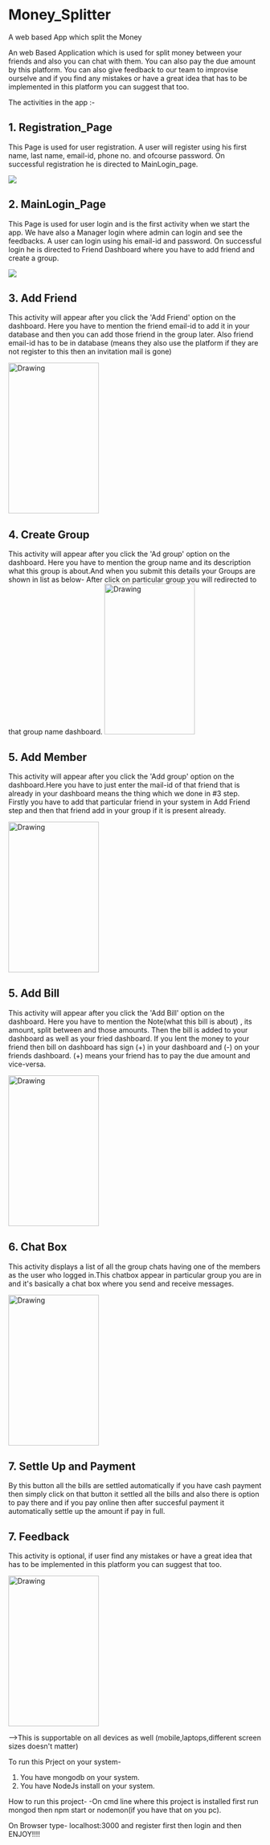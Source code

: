 # Money_Splitter
A web based App which split the Money

An web Based Application which is used for split money between your friends and also you can chat with them.
You can also pay the due amount by this platform. You can also give feedback to our team to improvise ourselve and if you find any mistakes
or have a great idea that has to be implemented in this platform you can suggest that too.

The activities in the app :-

## 1. Registration_Page
This Page is used for user registration. A user will register using his first name, last name, email-id, phone no.
and ofcourse password. On successful registration he is directed to MainLogin_page.
<div>
<img src="/Screenshots/Register.png">
</div>

## 2. MainLogin_Page
This Page is used for user login and is the first activity when we start the app.
We have also a Manager login where admin can login and see the feedbacks.
A user can login using his email-id and password. On successful login he is directed to Friend Dashboard where you have to 
add friend and create a group.
<div>
<img src="/Screenshots/Main_Login.png">
</div>

## 3. Add Friend
This activity will appear after you click the 'Add Friend' option on the dashboard. Here you have to mention the friend email-id to add it
in your database and then you can add those friend in the group later.
Also friend email-id has to be in database (means they also use the platform if they are not register to this then an invitation mail is gone)
<div>
<img src="/Screenshots/friend_dashboard.png" alt="Drawing"  height="300" width="180" >
</div>

## 4. Create Group
This activity will appear after you click the 'Ad group' option on the dashboard. Here you have to mention the group name and its description
what this group is about.And when you submit this details your Groups are shown in list as below-
After click on particular group you will redirected to that group name dashboard.
<img src="/Screenshots/friend_dashboard2.png" alt="Drawing"  height="300" width="180" >
</div>

## 5. Add Member
This activity will appear after you click the 'Add group' option on the dashboard.Here you have to just enter the mail-id of that friend
that is already in your dashboard means the thing which we done in #3 step. Firstly you have to add that particular friend in your system
in Add Friend step and then that friend add in your group if it is present already.
<div>
<img src="/Screenshots/group_dashboard.png" alt="Drawing"  height="300" width="180" >
</div>

## 5. Add Bill
This activity will appear after you click the 'Add Bill' option on the dashboard. Here you have to mention the Note(what this bill is about)
, its amount, split between and those amounts. Then the bill is added to your dashboard as well as your fried dashboard.
If you lent the money to your friend then bill on dashboard has sign (+) in your dashboard and (-) on your friends dashboard.
(+) means your friend has to pay the due amount and vice-versa.
<div>
<img src="/Screenshots/add_bill.png" alt="Drawing"  height="300" width="180" >
</div>

## 6. Chat Box
This activity displays a list of all the group chats having one of the members as the user who logged in.This chatbox appear in particular
group you are in and it's basically a chat box where you send and receive messages.
<div>
<img src="/Screenshots/chat.png" alt="Drawing"  height="300" width="180" >
</div>

## 7. Settle Up and Payment
By this button all the bills are settled automatically if you have cash payment then simply click on that button it settled all the
bills and also there is option to pay there and if you pay online then after succesful payment it automatically settle up the amount
if pay in full.

## 7. Feedback
This activity is optional, if user find any mistakes or have a great idea that has to be implemented in this platform you can suggest that too. 
<div>
<img src="/Screenshots/feedback.png" alt="Drawing"  height="300" width="180" >
</div>

-->This is supportable on all devices as well (mobile,laptops,different screen sizes doesn't matter)

To run this Prject on your system-
1. You have mongodb on your system.
2. You have NodeJs install on your system.

How to run this project-
-On cmd line where this project is installed first run mongod
then npm start or nodemon(if you have that on you pc).

On Browser type-
localhost:3000
and register first
then login
and then ENJOY!!!!






